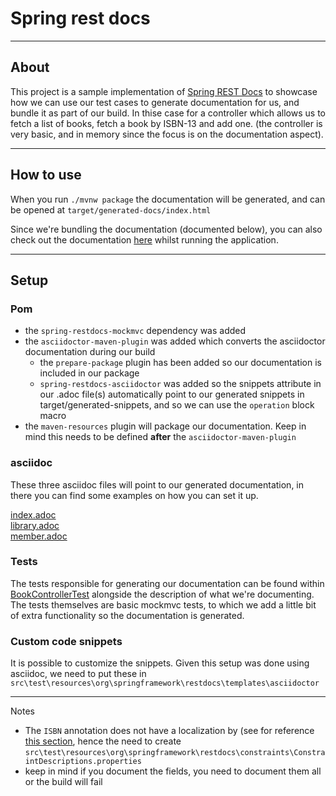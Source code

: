 # Spring rest docs

***

## About

This project is a sample implementation of [Spring REST Docs](https://spring.io/projects/spring-restdocs) to showcase how we can use our test cases to generate documentation for us, and bundle it as part of our build. In thise case for a controller which allows us to fetch a list of books, fetch a book by ISBN-13 and add one. (the controller is very basic, and in memory since the focus is on the documentation aspect).

***

## How to use

When you run `./mvnw package` the documentation will be generated, and can be opened at `target/generated-docs/index.html`

Since we're bundling the documentation (documented below), you can also check out the documentation [here](http://localhost:8080/docs/index.html) whilst running the application.

***

## Setup

### Pom
- the `spring-restdocs-mockmvc` dependency was added 
- the `asciidoctor-maven-plugin` was added which converts the asciidoctor documentation during our build
    - the `prepare-package` plugin has been added so our documentation is included in our package
    - `spring-restdocs-asciidoctor` was added so the snippets attribute in our .adoc file(s) automatically point to our generated snippets in target/generated-snippets, and so we can use the `operation` block macro
- the `maven-resources` plugin will package our documentation. Keep in mind this needs to be defined __after__ the `asciidoctor-maven-plugin` 

### asciidoc

These three asciidoc files will point to our generated documentation, in there you can find some examples on how you can set it up.

[index.adoc](src/main/asciidoc/index.adoc)  
[library.adoc](src/main/asciidoc/library.adoc)  
[member.adoc](src/main/asciidoc/member.adoc)

### Tests

The tests responsible for generating our documentation can be found within [BookControllerTest](src/test/java/dev/simonverhoeven/restdocsdemo/library/BookControllerTest.java) alongside the description of what we're documenting.
The tests themselves are basic mockmvc tests, to which we add a little bit of extra functionality so the documentation is generated.

### Custom code snippets

It is possible to customize the snippets. Given this setup was done using asciidoc, we need to put these in `src\test\resources\org\springframework\restdocs\templates\asciidoctor`

***

Notes

* The `ISBN` annotation does not have a localization by (see for reference [this section](https://docs.spring.io/spring-restdocs/docs/current/reference/htmlsingle/#documenting-your-api-constraints-describing), hence the need to create `src\test\resources\org\springframework\restdocs\constraints\ConstraintDescriptions.properties`
* keep in mind if you document the fields, you need to document them all or the build will fail
